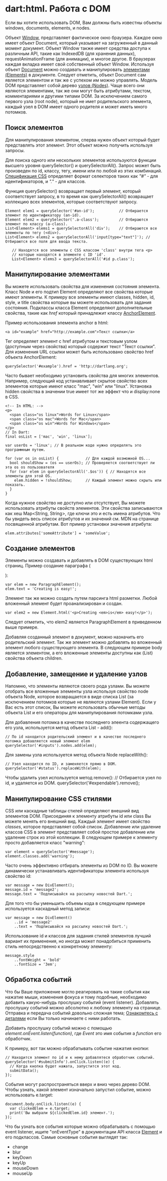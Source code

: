 # dart:html. Работа с DOM
Если вы хотите использовать DOM, Вам должны быть известны объекты windows, documents, elements, и nodes.

Объект [Window](http://api.dartlang.org/html/Window.html), представляет фактическое окно браузера. Каждое окно имеет объект Document, который указывает на загруженный в данный момент документ. Объект Window также имеет средства доступа к различным API, такие как IndexedDB (для хранения данных), requestAnimationFrame (для анимации), и многое другое. В браузерах каждая вкладка имеет свой собственный объект Window.
Используя объект [Document](http://api.dartlang.org/html/Document.html) можно создавать и манипулировать [элементами (Elements)](http://api.dartlang.org/html/Element.html) в документе. Следует отметить, объект Document сам является элементом и так же с успехом им можно управлять.
Модель DOM представляет собой дерево [узлов (Nodes)](http://api.dartlang.org/html/Node.html). Чаще всего они являются элементами, так же они могут быть атрибутами, текстом, комментариями и другими типами DOM. За исключением самого первого узла (root node), который не имет родительского элемента, каждый узел в DOM имеет одного родителя и может иметь много потомков.

## Поиск элементов
Для манипулирования элементом, сперва нужен объект который будет представлять этот элемент. Этот объект можно получить используя запросы.

Для поиска одного или нескольких элементов используются функции высшего уровня querySelector() и querySelectorAll(). Запрос может быть произведен по id, классу, тегу, имени или по любой из этих комбинаций. [Спецификация CSS](http://www.w3.org/TR/css3-selectors/) определяет формат селекторов таких как *"#"* - для идентификаторов, и *"."* - для классов.

Функция querySelector() возвращает первый элемент, который соответствует запросу, в то время как querySelectorAll() возвращает коллекцию всех элементов, которые соответствуют запросу.
```
Element elem1 = querySelector('#an-id');           // Отбирается элемент по идентификатору (an-id).
Element elem2 = querySelector('.a-class');         // Отбираются элемент по классу (a-class).
List<Element> elems1 = querySelectorAll('div');    // Отбираются все элементы по тегу (<div>).
List<Element> elems2 = querySelectorAll('input[type="text"]'); // Отбираются все поля для ввода текста.
   
   // Находятся все элементы с CSS классом 'class' внутри тега <p>
   // которые находятся в элементе с ID 'id'.
   List<Element> elems3 = querySelectorAll('#id p.class');
   ```
   
   ## Манипулирование элементами
   Вы можете использовать свойства для изменения состояния элемента. Класс Node и его подтип Element определяют все свойства которые имеют элементы. К примеру все элементы имеют classes, hidden, id, style, и title свойства которые вы можете использовать для задания состояния. Подклассы класса Element определяют дополнительные свойства, такие как *href* который принадлежит классу [AnchorElement](http://api.dartlang.org/html/AnchorElement.html).
   
   Пример использования элемента anchor в html:
   ```
   <a id="example" href="http://example.com">Текст ссылки</a>
   ```
Тег <a> определяет элемент с href атрибутом и текстовым узлом (доступным через свойства) который содержит текст "Текст ссылки". Для изменения URL ссылки может быть использовано свойство href объекта AnchorElement:
```
querySelector('#example').href = 'http://dartlang.org';
```

Часто бывает необходимо установить свойства для многих элементов. Например, следующий код устанавливает скрытое свойство всех элементов которые имеют класс "mac", "win" или "linux". Установка hidden свойства в значении true имеет тот же эффект что и display:none в CSS.

```
<!-- In HTML: -->
<p>
  <span class="os linux">Words for Linux</span>
  <span class="os mac">Words for Mac</span>
  <span class="os win">Words for Windows</span>
</p>
// In Dart:
final osList = ['mac', 'win', 'linux'];

var userOs = 'linux'; // В реальном коде нужно определять это программным путем.

for (var os in osList) {            // Для каждой возможной OS...
  bool shouldShow = (os == userOs); // Проверяется соответствует ли эта os os пользователя 
  for (var elem in querySelectorAll('.$os')) { // Находятся все элементы для этой OS.
    elem.hidden = !shouldShow;      // Каждый элемент можно скрыть или показать.
  }
}
```

Когда нужное свойство не доступно или отсутствует, Вы можете использовать атрибуты свойств элементов. Эти свойства записываются как хеш Map<String, String>, где ключи это и есть имена атрибутов. Что бы увидеть весь список атрибутов и их значений см. MDN на странице посвященной атрибутам. Вот пример установки значения атрибута: 
```
elem.attributes['someAttribute'] = 'someValue';
```

## Создание элементов
Элементы можно создавать и добавлять в DOM существующих html страниц. Пример создание параграфа (<p>):
```
var elem = new ParagraphElement();
elem.text = 'Creating is easy!';
```
Элемент так же можно создать путем парсинга html разметки. Любой вложенный элемент будет проанализирован и создан.
```
var elem2 = new Element.html('<p>Creating <em>is</em> easy!</p>');
```
Следует отметить, что elem2 является ParagraphElement в приведенном выше примере.

Добавляя созданный элемент в документ, можно назначить его родительский элемент. Так же элемент можно добавлять во вложенный элемент любого существующего элемента. В следующем примере body является элементом, а его вложенные элементы доступны как (List<Element>) свойства объекта children.

## Добавление, замещение и удаление узлов
Напомню, что элементы являются своего рода узлами. Вы можете отобрать все вложенные элементы узла используя свойство node объекта Node, которое возвращается в виде списка List<Node> (за исключением потомков которые не являются узлами Element). Если у Вас есть этот список, Вы можете использовать обычные методы объекта List и его операторы для манипулирования потомками узла.

Для добавления потомка в качестве последнего элеента содержащего его узла, используется метод объекта List - add():
```
// По id находится родительский элемент и в качестве последнего потомка добавляется новый элемент elem
querySelector('#inputs').nodes.add(elem);
```
Для замены узла используется метод объекта Node replaceWith():
```
// Узел находится по ID, и заменяется прямо в DOM.
querySelector('#status').replaceWith(elem);
```
Чтобы удалить узел используется метод remove():
// Отбирается узел по id, и удаляется из DOM.
querySelector('#expendable').remove();

## Манипулирование CSS стилями
CSS или каскадные таблицы стилей определяют внешний вид элементов DOM. Присоединяя к элементу атрибуты id или class Вы можете менять его внешний вид.
Каждый элемент имеет свойство *classes*, которое представляет собой список. Добавление или удаление классов CSS в элемент представляет собой простое добавление или удаление строк из этой коллекции. В следующем примере к элементу просто добавляется класс "warning":
```
var element = querySelector('#message');
element.classes.add('warning');
```

Часто очень эффективно отбирать элементы из DOM по ID. Вы можете динамически устанавливать идентификаторы элемента используя свойство id:
```
var message = new DivElement();
message.id = 'message2';
message.text = 'Подписывайся на рассылку новостей Dart.';
```

Для того что бы уменьшить объемы кода в следующем примере используется каскадный метод записи:
```
var message = new DivElement()
    ..id = 'message2'
    ..text = 'Подписывайся на рассылку новостей Dart.';
```
Использование id и классов для задания стилей элементов лучший вариант их применения, но иногда может понадобиться применить стиль непосредственно к конкретному элементу:
```
message.style
    ..fontWeight = 'bold'
    ..fontSize = '3em';
```

## Обработка событий
Что бы Ваше приложение могло реагировать на такие события как нажатие мыши, изменения фокуса и тому подобные, необходимо добавить какую-нибудь прослушку событий (event listener). Добавлять прослушку событий можно абсолютно к любому элементу на странице. Отправка и передача событий довольно сложная тема; [Ознакомтесь с деталями](http://www.w3.org/TR/DOM-Level-3-Events/#dom-event-architecture) если Вы только начинаете с ними работать.

Добавить прослушку событий можно с помощью *element.onEvent.listen(function)*, где *Event* это имя события а *function* его обработчик.

К примеру, вот так можно обрабатывать событие нажатия кнопки:
```
// Находится элемент по id и к нему добавлятеся обработчик событий.
querySelector('#submitInfo').onClick.listen((e) {
  // Когда кнопка будет нажата, запустится этот код.
  submitData();
});
```

События могут распространяться вверх и вниз через дерево DOM. Чтобы узнать, какой элемент изначально запустил событие, можно использовать e.target:
```
document.body.onClick.listen((e) {
  var clickedElem = e.target;
  print('Вы выбрали ${clickedElem.id} элемент.');
});
```

Что бы узнать все события которые можно обрабатывать с помощью event listener, ищите "onEventType" в документации API класса [Element](http://api.dartlang.org/dart_html/Element.html) и его подклассов. Самые основные события выглядят так:

-   change
-   blur
-   keyDown
-   keyUp
-   mouseDown
-   mouseUp